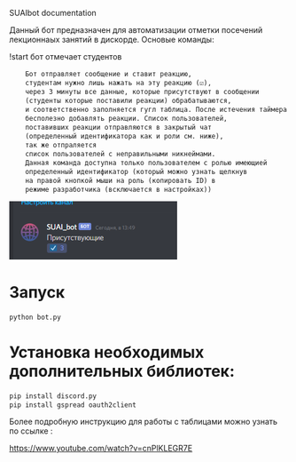SUAIbot documentation

Данный бот предназначен для автоматизации отметки посечений лекционнаых занятий в дискорде.
Основые команды:

!start бот отмечает студентов
	
		Бот отправляет сообщение и ставит реакцию, 
		студентам нужно лишь нажать на эту реакцию (☑), 
		через 3 минуты все данные, которые присутствуют в сообщении
		(студенты которые поставили реакции) обрабатываются, 
		и соответственно заполняется гугл таблица. После истечения таймера 
		бесполезно добавлять реакции. Список пользователей, 
		поставивших реакции отправляются в закрытый чат 
		(определенный идентификатора как и роли см. ниже), 
		так же отпраляется 
		список пользователей с неправильными никнеймами. 
		Данная команда доступна только пользователем с ролью имеющией 
		определенный идентификатор (который можно узнать щелкнув
		на правой кнопкой мыши на роль (копировать ID) в 
		режиме разработчика (всключается в настройках))
![](reaction.png)

# Запуск 

	python bot.py
# Установка необходимых дополнительных библиотек:

	pip install discord.py
	pip install gspread oauth2client
Более подробную инструкцию для работы с таблицами можно узнать по ссылке : 

https://www.youtube.com/watch?v=cnPlKLEGR7E
